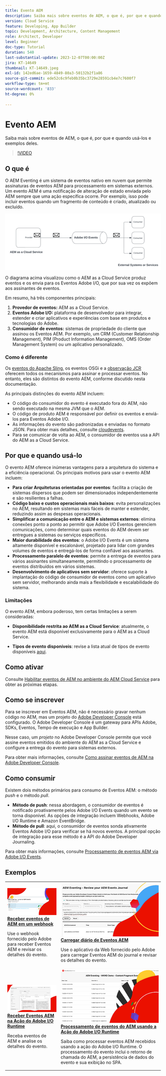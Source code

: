 ```yaml
---
title: Evento AEM
description: Saiba mais sobre eventos de AEM, o que é, por que e quando usá-los e exemplos deles.
version: Cloud Service
feature: Developing, App Builder
topic: Development, Architecture, Content Management
role: Architect, Developer
level: Beginner
doc-type: Tutorial
duration: 540
last-substantial-update: 2023-12-07T00:00:00Z
jira: KT-14649
thumbnail: KT-14649.jpeg
exl-id: 142ed6ae-1659-4849-80a3-50132b2f1a86
source-git-commit: ede52c6c9feb0b35bc3729e28591cb4e7c7600f7
workflow-type: tm+mt
source-wordcount: '833'
ht-degree: 0%

---
```


# Evento AEM

Saiba mais sobre eventos de AEM, o que é, por que e quando usá-los e exemplos deles.

>[!VIDEO](https://video.tv.adobe.com/v/3426686?quality=12&learn=on)

## O que é

O AEM Eventing é um sistema de eventos nativo em nuvem que permite assinaturas de eventos AEM para processamento em sistemas externos. Um evento AEM é uma notificação de alteração de estado enviada pelo AEM sempre que uma ação específica ocorre. Por exemplo, isso pode incluir eventos quando um fragmento de conteúdo é criado, atualizado ou excluído.

![Evento do AEM](./assets/aem-eventing.png)

O diagrama acima visualizou como o AEM as a Cloud Service produz eventos e os envia para os Eventos Adobe I/O, que por sua vez os expõem aos assinantes de eventos.

Em resumo, há três componentes principais:

1. **Provedor de eventos:** AEM as a Cloud Service.
1. **Eventos Adobe I/O:** plataforma de desenvolvedor para integrar, estender e criar aplicativos e experiências com base em produtos e tecnologias do Adobe.
1. **Consumidor de eventos:** sistemas de propriedade do cliente que assinou os Eventos AEM. Por exemplo, um CRM (Customer Relationship Management), PIM (Product Information Management), OMS (Order Management System) ou um aplicativo personalizado.

### Como é diferente

Os [eventos do Apache Sling](https://sling.apache.org/documentation/bundles/apache-sling-eventing-and-job-handling.html), os eventos OSGi e a [observação JCR](https://jackrabbit.apache.org/oak/docs/features/observation.html) oferecem todos os mecanismos para assinar e processar eventos. No entanto, eles são distintos do evento AEM, conforme discutido nesta documentação.

As principais distinções do evento AEM incluem:

- O código do consumidor do evento é executado fora do AEM, não sendo executado na mesma JVM que o AEM.
- O código de produto AEM é responsável por definir os eventos e enviá-los para Eventos Adobe I/O.
- As informações do evento são padronizadas e enviadas no formato JSON. Para obter mais detalhes, consulte [cloudevents](https://cloudevents.io/).
- Para se comunicar de volta ao AEM, o consumidor de eventos usa a API do AEM as a Cloud Service.


## Por que e quando usá-lo

O evento AEM oferece inúmeras vantagens para a arquitetura do sistema e a eficiência operacional. Os principais motivos para usar o evento AEM incluem:

- **Para criar Arquiteturas orientadas por eventos**: facilita a criação de sistemas dispersos que podem ser dimensionados independentemente e são resilientes a falhas.
- **Código baixo e custos operacionais mais baixos**: evita personalizações no AEM, resultando em sistemas mais fáceis de manter e estender, reduzindo assim as despesas operacionais.
- **Simplificar a comunicação entre o AEM e sistemas externos**: elimina conexões ponto a ponto ao permitir que Adobe I/O Eventos gerenciem comunicações, como determinar quais eventos do AEM devem ser entregues a sistemas ou serviços específicos.
- **Maior durabilidade dos eventos**: o Adobe I/O Events é um sistema altamente disponível e escalonável, projetado para lidar com grandes volumes de eventos e entregá-los de forma confiável aos assinantes.
- **Processamento paralelo de eventos**: permite a entrega de eventos para vários assinantes simultaneamente, permitindo o processamento de eventos distribuídos em vários sistemas.
- **Desenvolvimento de aplicativos sem servidor**: oferece suporte à implantação do código de consumidor de eventos como um aplicativo sem servidor, melhorando ainda mais a flexibilidade e escalabilidade do sistema.

### Limitações

O evento AEM, embora poderoso, tem certas limitações a serem consideradas:

- **Disponibilidade restrita ao AEM as a Cloud Service**: atualmente, o evento AEM está disponível exclusivamente para o AEM as a Cloud Service.

- **Tipos de evento disponíveis**: revise a lista atual de tipos de evento disponíveis [aqui](https://developer.adobe.com/experience-cloud/experience-manager-apis/guides/events/#available-event-types).

## Como ativar

Consulte [Habilitar eventos de AEM no ambiente do AEM Cloud Service](https://developer.adobe.com/experience-cloud/experience-manager-apis/guides/events/#enable-aem-events-on-your-aem-cloud-service-environment) para obter as próximas etapas.

## Como se inscrever

Para se inscrever em Eventos AEM, não é necessário gravar nenhum código no AEM, mas um projeto do [Adobe Developer Console](https://developer.adobe.com/) está configurado. O Adobe Developer Console é um gateway para APIs Adobe, SDKs, Eventos, Tempo de execução e App Builder.

Nesse caso, um _projeto_ no Adobe Developer Console permite que você assine eventos emitidos do ambiente do AEM as a Cloud Service e configure a entrega do evento para sistemas externos.

Para obter mais informações, consulte [Como assinar eventos de AEM na Adobe Developer Console](https://developer.adobe.com/experience-cloud/experience-manager-apis/guides/events/#how-to-subscribe-to-aem-events-in-the-adobe-developer-console).

## Como consumir

Existem dois métodos primários para consumo de Eventos AEM: o método _push_ e o método _pull_.

- **Método de push**: nessa abordagem, o consumidor de eventos é notificado proativamente pelos Adobe I/O Events quando um evento se torna disponível. As opções de integração incluem Webhooks, Adobe I/O Runtime e Amazon EventBridge.
- **Método de pull**: aqui, o consumidor de eventos sonda ativamente Eventos Adobe I/O para verificar se há novos eventos. A principal opção de integração para esse método é a API do Adobe Developer Journaling.

Para obter mais informações, consulte [Processamento de eventos AEM via Adobe I/O Events](https://developer.adobe.com/experience-cloud/experience-manager-apis/guides/events/#aem-events-processing-via-adobe-io).

## Exemplos

<table>
  <tr>
    <td>
        <a  href="./examples/webhook.md"><img alt="Receber eventos de AEM em um webhook" src="./assets/examples/webhook/webhook-example.png"/></a>
        <div><strong><a href="./examples/webhook.md">Receber eventos de AEM em um webhook</a></strong></div>
        <p>
          Use o webhook fornecido pelo Adobe para receber Eventos AEM e revisar os detalhes do evento.
        </p>
      </td>
      <td>
        <a  href="./examples/journaling.md"><img alt="Carregar diário de eventos AEM" src="./assets/examples/journaling/eventing-journal.png"/></a>
        <div><strong><a href="./examples/journaling.md">Carregar diário de Eventos AEM</a></strong></div>
        <p>
          Use o aplicativo da Web fornecido pelo Adobe para carregar Eventos AEM do journal e revisar os detalhes do evento.
        </p>
      </td>
    </tr>
  <tr>
    <td>
        <a  href="./examples/runtime-action.md"><img alt="Ação Receber eventos de AEM no Adobe I/O Runtime" src="./assets/examples/runtime-action/eventing-runtime.png"/></a>
        <div><strong><a href="./examples/runtime-action.md">Receber Eventos AEM na Ação do Adobe I/O Runtime</a></strong></div>
        <p>
          Receba eventos de AEM e analise os detalhes do evento.
        </p>
      </td>
      <td>
        <a  href="./examples/event-processing-using-runtime-action.md"><img alt="Processamento de eventos AEM usando a ação do Adobe I/O Runtime" src="./assets/examples/event-processing-using-runtime-action/event-processing.png"/></a>
        <div><strong><a href="./examples/event-processing-using-runtime-action.md">Processamento de eventos do AEM usando a Ação do Adobe I/O Runtime</a></strong></div>
        <p>
          Saiba como processar eventos AEM recebidos usando a ação do Adobe I/O Runtime. O processamento do evento inclui o retorno de chamada do AEM, a persistência de dados do evento e sua exibição no SPA.
        </p>
      </td>
  </tr>    
</table>
